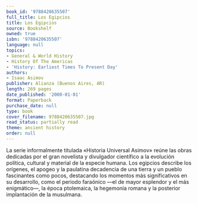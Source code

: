 ```yaml
---
book_id: '9788420635507'
full_title: Los Egipcios
title: Los Egipcios
source: Bookshelf
owned: true
isbn: '9788420635507'
language: null
topics:
- General & World History
- History Of The Americas
- 'History: Earliest Times To Present Day'
authors:
- Isaac Asimov
publisher: Alianza (Buenos Aires, AR)
length: 269 pages
date_published: '2000-01-01'
format: Paperback
purchase_date: null
type: book
cover_filename: 9788420635507.jpg
read_status: partially read
theme: ancient history
order: null
---
```

La serie informalmente titulada «Historia Universal Asimov» reúne las obras dedicadas por el gran novelista y divulgador científico a la evolución política, cultural y material de la especie humana.
Los egipcios describe los orígenes, el apogeo y la paulatina decadencia de una tierra y un pueblo fascinantes como pocos, destacando los momentos más significativos en su desarrollo, como el periodo faraónico —el de mayor esplendor y el más enigmático—, la época ptolemaica, la hegemonía romana y la posterior implantación de la musulmana.

